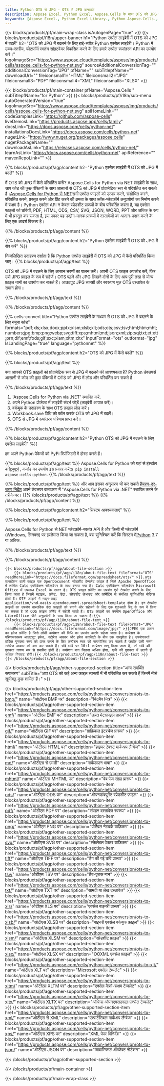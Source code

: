 ```yaml
---
title: Python OTS से JPG - OTS से JPG कनवर्टर
description: Aspose Excel. Python Excel. Aspose.Cells के साथ OTS को JPG में जल्दी और आसानी से बदलें. Python OTS से JPG. Python OTS को JPG में सेव करें. Python Excel लाइब्रेरी का उपयोग करके OTS को JPG के रूप में सेव करें.
keywords: [Aspose Excel., Python Excel Library., Python Aspose.Cells., Convert OTS to JPG in Python Excel Library., Save OTS to JPG using Python Excel Library., Python OTS to JPG saveformat., OTS to JPG Converter., Python Save OTS as JPG]
---
```

{{< blocks/products/pf/main-wrap-class isAutogenPage="true" >}}
{{< blocks/products/pf/i18n/upper-banner h1="Python एक्सेल लाइब्रेरी में OTS को JPG में बदलें" h2="OTS को JPG में बदलने के लिए हाई-स्पीड Python एक्सेल लाइब्रेरी। Python में उच्च-स्तरीय, प्लेटफ़ॉर्म स्वतंत्र सॉफ़्टवेयर विकसित करने के लिए हमारे एक्सेल रूपांतरण API का उपयोग करें।" logoImageSrc="https://www.aspose.cloud/templates/aspose/img/products/cells/aspose_cells-for-python-net.svg" sourceAdditionalConversionTag="" additionalConversionTag="JPG" pfName="" subTitlepfName="" downloadUrl="" fileiconsmall1="HTML" fileiconsmall2="JPG" fileiconsmall3="PDF" fileiconsmall4="XML" fileiconsmall5="XLSX" >}}

{{< blocks/products/pf/main-container pfName="Aspose.Cells " subTitlepfName="for Python" >}}
{{< blocks/products/pf/i18n/sub-menu autoGeneratedVersion="true" logoImageSrc="https://www.aspose.cloud/templates/aspose/img/products/cells/aspose_cells-for-python-net.svg" apiHomeLink="" codeSamplesLink="https://github.com/aspose-cells" liveDemosLink="https://products.aspose.app/cells/family" docsLink="https://docs.aspose.com/cells/python-net" installationsDocsLink="https://docs.aspose.com/cells/python-net" nugetLink="https://www.nuget.org/packages/aspose.cells" nugetPackageName="" downloadAsLink="https://releases.aspose.com/cells/python-net/" learnAsLink="https://docs.aspose.com/cells/python-net" apiReference="" mavenRepoLink="" >}}


{{% blocks/products/pf/agp/content h2="Python एक्सेल लाइब्रेरी में OTS को JPG में बदलें" %}}

 मैं OTS को JPG में कैसे परिवर्तित करूँ? Aspose.Cells for Python via NET लाइब्रेरी के साथ, आप कोड की कुछ पंक्तियों के साथ आसानी से OTS को JPG में प्रोग्रामेटिक रूप से परिवर्तित कर सकते हैं।[Aspose.Cells for Python से NET](https://pypi.org/project/aspose-cells-python/)सभी एक्सेल फाइलों को उत्पन्न करने, संशोधित करने, परिवर्तित करने, प्रस्तुत करने और प्रिंट करने की क्षमता के साथ क्रॉस-प्लेटफॉर्म अनुप्रयोगों का निर्माण करने में सक्षम है। Python एक्सेल API न केवल स्प्रेडशीट प्रारूपों के बीच परिवर्तित करता है, यह एक्सेल फाइलों को छवियों, PDF, HTML, ODS, CSV, SVG, JSON, WORD, PPT और अधिक के रूप में भी प्रस्तुत कर सकता है, इस प्रकार यह उद्योग-मानक प्रारूपों में दस्तावेजों का आदान-प्रदान करने के लिए एक आदर्श विकल्प है।

{{% /blocks/products/pf/agp/content %}}


{{% blocks/products/pf/agp/content h2="Python एक्सेल लाइब्रेरी में OTS को JPG में सेव करें" %}}

निम्नलिखित उदाहरण दर्शाता है कि Python एक्सेल लाइब्रेरी में OTS को JPG में कैसे परिवर्तित किया जाए।
{{% blocks/products/pf/agp/text %}}

OTS को JPG में बदलने के लिए आसान चरणों का पालन करें। अपनी OTS फ़ाइल अपलोड करें, फिर उसे JPG फ़ाइल के रूप में सहेजें। OTS पढ़ने और JPG लिखने दोनों के लिए आप पूरी तरह से योग्य फ़ाइल नामों का उपयोग कर सकते हैं। आउटपुट JPG सामग्री और स्वरूपण मूल OTS दस्तावेज़ के समान होगा।

{{% /blocks/products/pf/agp/text %}}

{{% /blocks/products/pf/agp/content %}}

{{% cells-convert title="Python एक्सेल लाइब्रेरी के माध्यम से OTS को JPG में बदलने के लिए नमूना कोड" formats="pdf;xls;xlsx;docx;pptx;xlsm;xlsb;xlt;ods;ots;csv;tsv;html;htm;mht;numbers;jpg;bmp;png;webp;svg;tiff;xps;mhtml;md;json;xml;zip;sql;txt;et;ett;prn;dif;emf;fods;gif;sxc;xlam;xltm;xltx" InputFormat="ots" outformat="jpg" IsLandingPage="true" language="pythonnet" %}}

{{% blocks/products/pf/agp/content h2="OTS को JPG में कैसे बदलें" %}}

{{% blocks/products/pf/agp/text %}}

क्या आपको OTS फ़ाइलों को प्रोग्रामेटिक रूप से JPG में बदलने की आवश्यकता है? Python डेवलपर्स आसानी से कोड की कुछ पंक्तियों में OTS को JPG में लोड और परिवर्तित कर सकते हैं।

{{% /blocks/products/pf/agp/text %}}

1.  'Aspose.Cells for Python via .NET' स्थापित करें.
1.  अपने Python प्रोजेक्ट में लाइब्रेरी संदर्भ जोड़ें (लाइब्रेरी आयात करें)।
1.  वर्कबुक के उदाहरण के साथ OTS फ़ाइल लोड करें।
1.  Workbook.save विधि को कॉल करके OTS को JPG में बदलें।
1.  OTS से JPG में रूपांतरण परिणाम प्राप्त करें।

{{% /blocks/products/pf/agp/content %}}


{{% blocks/products/pf/agp/content h2="Python OTS को JPG में बदलने के लिए एक्सेल लाइब्रेरी" %}}

हम अपने Python पैकेजों को PyPi रिपॉजिटरी में होस्ट करते हैं।

{{% blocks/products/pf/agp/text %}}
 Aspose.Cells for Python को यहां से इंस्टॉल करें<a href="https://pypi.org/project/aspose-cells-python/">pypi</a> , कमांड का उपयोग इस प्रकार करें:<code>$ pip install aspose-cells-python</code>.
{{% /blocks/products/pf/agp/text %}}

{{% blocks/products/pf/agp/text %}}
 और आप इसका अनुसरण भी कर सकते हैं[चरण-दर-चरण निर्देश](https://docs.aspose.com/cells/python-net/getting-started/) अपने डेवलपर वातावरण में "Aspose.Cells for Python via .NET" स्थापित करने के तरीके पर।
{{% /blocks/products/pf/agp/text %}}
{{% /blocks/products/pf/agp/content %}}

{{% blocks/products/pf/agp/content h2="सिस्टम आवश्यकताएं" %}}

{{% blocks/products/pf/agp/text %}}

Aspose.Cells for Python से NET प्लेटफ़ॉर्म-स्वतंत्र API है और किसी भी प्लेटफ़ॉर्म (Windows, लिनक्स) पर इस्तेमाल किया जा सकता है, बस सुनिश्चित करें कि सिस्टम में[Python](https://www.python.org/downloads/) 3.7 या अधिक.
 
{{% /blocks/products/pf/agp/text %}}

{{% /blocks/products/pf/agp/content %}}

<!-- aboutfile Starts -->
    {{< blocks/products/pf/agp/about-file-section >}}
        {{< blocks/products/pf/agp/i18n/about-file-text fileFormat="OTS" readMoreLink="https://docs.fileformat.com/spreadsheet/ots/" >}}.ots एक्सटेंशन वाली फ़ाइल एक OpenDocument स्प्रेडशीट टेम्पलेट फ़ाइल है जिसे Apache OpenOffice में शामिल Calc एप्लीकेशन सॉफ़्टवेयर के साथ बनाया गया है। Calc एप्लीकेशन सॉफ़्टवेयर Microsoft Office में उपलब्ध Excel के समान है। OTS फ़ाइल फ़ॉर्मेट का उपयोग ऐसे टेम्पलेट बनाने के लिए किया जाता है जिसमें स्टाइल, फ़ॉन्ट, डेटा, स्प्रेडशीट लेआउट और फ़ॉर्मेटिंग से संबंधित पूर्वनिर्धारित सेटिंग्स होती हैं। OTF फ़ाइलों में माइम-टाइप application/vnd.oasis.opendocument.spreadsheet-template होता है। इन टेम्पलेट फ़ाइलों का उपयोग वास्तविक डेटा फ़ाइलों को बनाने और सहेजने के लिए एक शुरुआती बिंदु के रूप में किया जा सकता है जो ODS फ़ाइल फ़ॉर्मेट में सहेजी जाती हैं। OTS फ़ाइलों का उपयोग OpenOffice और LibreOffice जैसे अनुप्रयोगों के साथ किया जा सकता है।{{< /blocks/products/pf/agp/i18n/about-file-text >}}
        {{< blocks/products/pf/agp/i18n/about-file-text fileFormat="JPG" readMoreLink="https://docs.fileformat.com/image/jpg/" >}}JPEG एक प्रकार का इमेज फ़ॉर्मेट है जिसे लॉसी कम्प्रेशन की विधि का उपयोग करके सहेजा जाता है। कम्प्रेशन के परिणामस्वरूप आउटपुट इमेज, स्टोरेज आकार और इमेज क्वालिटी के बीच एक समझौता है। उपयोगकर्ता वांछित गुणवत्ता स्तर को प्राप्त करने के लिए कम्प्रेशन स्तर को समायोजित कर सकते हैं जबकि उसी समय स्टोरेज आकार को कम कर सकते हैं। यदि छवि पर 10:1 कम्प्रेशन लागू किया जाता है, तो छवि की गुणवत्ता नगण्य रूप से प्रभावित होती है। कम्प्रेशन मान जितना अधिक होगा, छवि की गुणवत्ता में उतनी ही अधिक गिरावट होगी।{{< /blocks/products/pf/agp/i18n/about-file-text >}}
    {{< /blocks/products/pf/agp/about-file-section >}}
<!-- aboutfile Ends -->

{{< blocks/products/pf/agp/other-supported-section title="अन्य समर्थित रूपांतरण" subTitle="आप OTS को कई अन्य फ़ाइल स्वरूपों में भी परिवर्तित कर सकते हैं जिनमें नीचे सूचीबद्ध कुछ शामिल हैं।" >}}

{{< blocks/products/pf/agp/other-supported-section-item href="https://products.aspose.com/cells/python-net/conversion/ots-to-bmp/" name="ओटीएस BMP पर" description="बिटमैप चित्र" >}}
{{< blocks/products/pf/agp/other-supported-section-item href="https://products.aspose.com/cells/python-net/conversion/ots-to-emf/" name="ओटीएस EMF पर" description="उन्नत मेटाफ़ाइल प्रारूप" >}}
{{< blocks/products/pf/agp/other-supported-section-item href="https://products.aspose.com/cells/python-net/conversion/ots-to-gif/" name="ओटीएस GIF पर" description="ग्राफ़िकल इंटरचेंज प्रारूप" >}}
{{< blocks/products/pf/agp/other-supported-section-item href="https://products.aspose.com/cells/python-net/conversion/ots-to-html/" name="ओटीएस HTML पर" description="हाइपर टेक्स्ट मार्कअप लैंग्वेज" >}}
{{< blocks/products/pf/agp/other-supported-section-item href="https://products.aspose.com/cells/python-net/conversion/ots-to-md/" name="ओटीएस से एमडी" description="मार्कडाउन भाषा" >}}
{{< blocks/products/pf/agp/other-supported-section-item href="https://products.aspose.com/cells/python-net/conversion/ots-to-mhtml/" name="ओटीएस MHTML पर" description="वेब पेज संग्रह प्रारूप" >}}
{{< blocks/products/pf/agp/other-supported-section-item href="https://products.aspose.com/cells/python-net/conversion/ots-to-ods/" name="ओटीएस ODS पर" description="ओपनडॉक्यूमेंट स्प्रेडशीट फ़ाइल" >}}
{{< blocks/products/pf/agp/other-supported-section-item href="https://products.aspose.com/cells/python-net/conversion/ots-to-pdf/" name="ओटीएस PDF पर" description="संवहन दस्तावेज़ स्वरूप" >}}
{{< blocks/products/pf/agp/other-supported-section-item href="https://products.aspose.com/cells/python-net/conversion/ots-to-png/" name="ओटीएस PNG पर" description="पोर्टेबल नेटवर्क ग्राफ़िक्स" >}}
{{< blocks/products/pf/agp/other-supported-section-item href="https://products.aspose.com/cells/python-net/conversion/ots-to-svg/" name="ओटीएस SVG पर" description="स्केलेबल वेक्टर ग्राफिक्स" >}}
{{< blocks/products/pf/agp/other-supported-section-item href="https://products.aspose.com/cells/python-net/conversion/ots-to-tiff/" name="ओटीएस TIFF पर" description="टैग की गई छवि प्रारूप" >}}
{{< blocks/products/pf/agp/other-supported-section-item href="https://products.aspose.com/cells/python-net/conversion/ots-to-tsv/" name="ओटीएस TSV पर" description="टैब-पृथक मान" >}}
{{< blocks/products/pf/agp/other-supported-section-item href="https://products.aspose.com/cells/python-net/conversion/ots-to-txt/" name="ओटीएस TXT पर" description="सामग्री या लेख दस्तावेज़" >}}
{{< blocks/products/pf/agp/other-supported-section-item href="https://products.aspose.com/cells/python-net/conversion/ots-to-xls/" name="ओटीएस XLS पर" description="एक्सेल बाइनरी प्रारूप" >}}
{{< blocks/products/pf/agp/other-supported-section-item href="https://products.aspose.com/cells/python-net/conversion/ots-to-xlsb/" name="ओटीएस XLSB पर" description="बाइनरी एक्सेल वर्कबुक फ़ाइल" >}}
{{< blocks/products/pf/agp/other-supported-section-item href="https://products.aspose.com/cells/python-net/conversion/ots-to-xlsm/" name="ओटीएस XLSM पर" description="स्प्रेडशीट फ़ाइल" >}}
{{< blocks/products/pf/agp/other-supported-section-item href="https://products.aspose.com/cells/python-net/conversion/ots-to-xlsx/" name="ओटीएस XLSX पर" description="OOXML एक्सेल फ़ाइल" >}}
{{< blocks/products/pf/agp/other-supported-section-item href="https://products.aspose.com/cells/python-net/conversion/ots-to-xlt/" name="ओटीएस XLT पर" description="Microsoft एक्सेल टेम्पलेट" >}}
{{< blocks/products/pf/agp/other-supported-section-item href="https://products.aspose.com/cells/python-net/conversion/ots-to-xltm/" name="ओटीएस XLTM पर" description="एक्सेल मैक्रो-सक्षम टेम्पलेट" >}}
{{< blocks/products/pf/agp/other-supported-section-item href="https://products.aspose.com/cells/python-net/conversion/ots-to-xltx/" name="ओटीएस XLTX पर" description="ऑफिस ओपनएक्सएमएल एक्सेल टेम्पलेट" >}}
{{< blocks/products/pf/agp/other-supported-section-item href="https://products.aspose.com/cells/python-net/conversion/ots-to-xml/" name="ओटीएस से XML" description="एक्सटेंसिबल मार्कअप लैंग्वेज" >}}
{{< blocks/products/pf/agp/other-supported-section-item href="https://products.aspose.com/cells/python-net/conversion/ots-to-xps/" name="ओटीएस XPS पर" description="XML पेपर विनिर्देश" >}}
{{< blocks/products/pf/agp/other-supported-section-item href="https://products.aspose.com/cells/python-net/conversion/ots-to-json/" name="ओटीएस JSON पर" description="जावास्क्रिप्ट ऑब्जेक्ट नोटेशन" >}}

{{< /blocks/products/pf/agp/other-supported-section >}}

{{< /blocks/products/pf/main-container >}}
    
{{< /blocks/products/pf/main-wrap-class >}}
